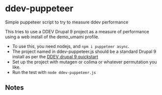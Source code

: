 # ddev-puppeteer
Simple puppeteer script to try to measure ddev performance

This tries to use a DDEV Drupal 9 project as a measure of performance using a web install of the demo_umami profile.

* To use this, you need nodejs, and `npm i puppeteer async`.
* The project named in ddev-puppeteer.js should be a standard Drupal 9 install as per the [DDEV drupal 9 quickstart](https://ddev.readthedocs.io/en/latest/users/cli-usage/#drupal-9-composer-setup-example)
* Set up the project with mutagen or colima or whatever permutation you like.
* Run the test with `node ddev-puppeteer.js`

## Notes
